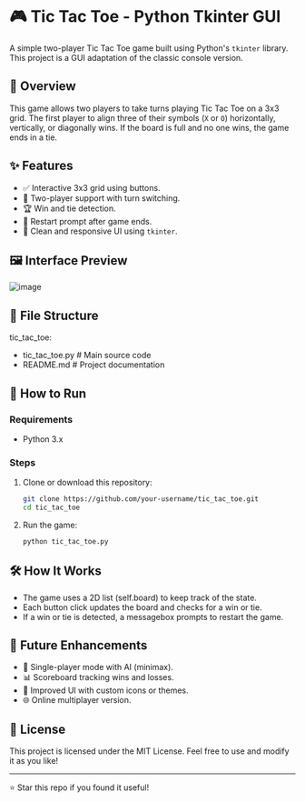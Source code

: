 # 🎮 Tic Tac Toe - Python Tkinter GUI

A simple two-player Tic Tac Toe game built using Python's `tkinter` library. This project is a GUI adaptation of the classic console version.

## 🧠 Overview

This game allows two players to take turns playing Tic Tac Toe on a 3x3 grid. The first player to align three of their symbols (`X` or `O`) horizontally, vertically, or diagonally wins. If the board is full and no one wins, the game ends in a tie.

## ✨ Features

- ✅ Interactive 3x3 grid using buttons.
- 👥 Two-player support with turn switching.
- 🏆 Win and tie detection.
- 🔄 Restart prompt after game ends.
- 📱 Clean and responsive UI using `tkinter`.

## 🖼️ Interface Preview

![image](https://github.com/user-attachments/assets/96a1ec78-eb5d-415d-8f95-4fd8c5848c03)


## 📂 File Structure
tic_tac_toe:
  - tic_tac_toe.py  # Main source code
  - README.md           # Project documentation



## 🚀 How to Run

### Requirements

- Python 3.x

### Steps

1. Clone or download this repository:
   ```bash
   git clone https://github.com/your-username/tic_tac_toe.git
   cd tic_tac_toe
2. Run the game:
   ```bash
   python tic_tac_toe.py

## 🛠️ How It Works
- The game uses a 2D list (self.board) to keep track of the state.
- Each button click updates the board and checks for a win or tie.
- If a win or tie is detected, a messagebox prompts to restart the game.

## 🔮 Future Enhancements
- 🤖 Single-player mode with AI (minimax).
- 📊 Scoreboard tracking wins and losses.
- 🎨 Improved UI with custom icons or themes.
- 🌐 Online multiplayer version.

## 📃 License
This project is licensed under the MIT License. Feel free to use and modify it as you like!

---
⭐ Star this repo if you found it useful!

